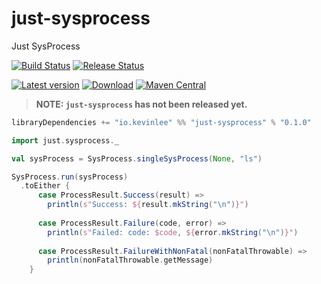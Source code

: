 # just-sysprocess

Just SysProcess

[![Build Status](https://github.com/Kevin-Lee/just-sysprocess/workflows/Build%20All/badge.svg)](https://github.com/Kevin-Lee/just-sysprocess/actions?workflow=Build+All)
[![Release Status](https://github.com/Kevin-Lee/just-sysprocess/workflows/Release/badge.svg)](https://github.com/Kevin-Lee/just-sysprocess/actions?workflow=Release)

[![Latest version](https://index.scala-lang.org/kevin-lee/just-sysprocess/latest.svg)](https://index.scala-lang.org/kevin-lee/just-sysprocess)
[![Download](https://api.bintray.com/packages/kevinlee/maven/just-sysprocess/images/download.svg)](https://bintray.com/kevinlee/maven/just-sysprocess/_latestVersion) 
[![Maven Central](https://maven-badges.herokuapp.com/maven-central/io.kevinlee/just-sysprocess_2.13/badge.svg)](https://search.maven.org/artifact/io.kevinlee/just-sysprocess_2.13)


> **NOTE: `just-sysprocess` has not been released yet.**

```scala
libraryDependencies += "io.kevinlee" %% "just-sysprocess" % "0.1.0"
```

```scala
import just.sysprocess._

val sysProcess = SysProcess.singleSysProcess(None, "ls")

SysProcess.run(sysProcess)
  .toEither {
      case ProcessResult.Success(result) =>
        println(s"Success: ${result.mkString("\n")}")
      
      case ProcessResult.Failure(code, error) =>
        println(s"Failed: code: $code, ${error.mkString("\n")}")
    
      case ProcessResult.FailureWithNonFatal(nonFatalThrowable) =>
        println(nonFatalThrowable.getMessage)
    }
```
